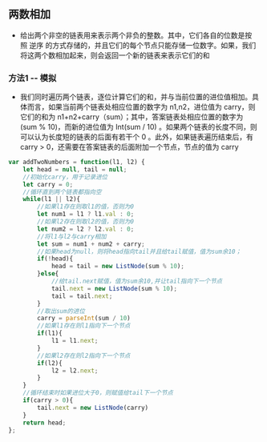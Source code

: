 ## 两数相加
- 给出两个非空的链表用来表示两个非负的整数。其中，它们各自的位数是按照 逆序 的方式存储的，并且它们的每个节点只能存储一位数字。如果，我们将这两个数相加起来，则会返回一个新的链表来表示它们的和

### 方法1 -- 模拟
- 我们同时遍历两个链表，逐位计算它们的和，并与当前位置的进位值相加。具体而言，如果当前两个链表处相应位置的数字为 n1,n2，进位值为 carry，则它们的和为 n1+n2+carry（sum）；其中，答案链表处相应位置的数字为 (sum % 10)，而新的进位值为 Int(sum / 10) 。如果两个链表的长度不同，则可以认为长度短的链表的后面有若干个 0 。此外，如果链表遍历结束后，有 carry > 0，还需要在答案链表的后面附加一个节点，节点的值为 carry

```javascript
var addTwoNumbers = function(l1, l2) {
    let head = null, tail = null;
    //初始化carry，用于记录进位
    let carry = 0;
    //循环直到两个链表都指向空
    while(l1 || l2){
        //如果l1存在则取l1的值，否则为0
        let num1 = l1 ? l1.val : 0;
        //如果l2存在则取l2的值，否则为0
        let num2 = l2 ? l2.val : 0;
        //将l1与l2与carry相加
        let sum = num1 + num2 + carry;
        //如果head为null，则将head指向tail并且给tail赋值，值为sum余10；
        if(!head){
            head = tail = new ListNode(sum % 10);
        }else{
            //给tail.next赋值，值为sum余10,并让tail指向下一个节点
            tail.next = new ListNode(sum % 10);
            tail = tail.next;
        }
        //取出sum的进位
        carry = parseInt(sum / 10)
        //如果l1存在则l1指向下一个节点
        if(l1){
            l1 = l1.next;
        }
        //如果l2存在则l2指向下一个节点
        if(l2){
            l2 = l2.next;
        }
    }
    //循环结束时如果进位大于0，则赋值给tail下一个节点
    if(carry > 0){
        tail.next = new ListNode(carry)
    }
    return head;
};
```
